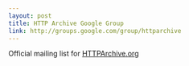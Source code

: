 ```yaml
---
layout: post
title: HTTP Archive Google Group
link: http://groups.google.com/group/httparchive
---
```


Official mailing list for [HTTPArchive.org](http://httparchive.org/)
